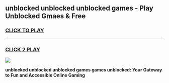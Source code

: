 
## unblocked unblocked unblocked games - Play Unblocked Gmaes & Free
<h3>
<a href="https://premium.freeplayer.one?title=unblocked_unblocked_unblocked_games&ref=19F">CLICK TO PLAY</a></h3>
<hr>

<h3>
<a href="https://premium.freeplayer.one?title=unblocked_unblocked_unblocked_games&ref=19F">CLICK 2 PLAY</a>
  
</h3>

<a href="https://premium.freeplayer.one?title=unblocked_unblocked_unblocked_games&ref=19F/"><img src="https://clearcache.store/games.png"></a>


**unblocked unblocked unblocked games games unblocked: Your Gateway to Fun and Accessible Online Gaming**
